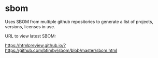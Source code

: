 # sbom
Uses SBOM from multiple github repositories to generate a list of projects, versions, licenses in use.

URL to view latest SBOM:

https://htmlpreview.github.io/?https://github.com/btimby/sbom/blob/master/sbom.html
